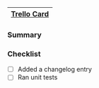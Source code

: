 | [Trello Card]() |
|---|

### Summary


### Checklist

- [ ] Added a changelog entry
- [ ] Ran unit tests
